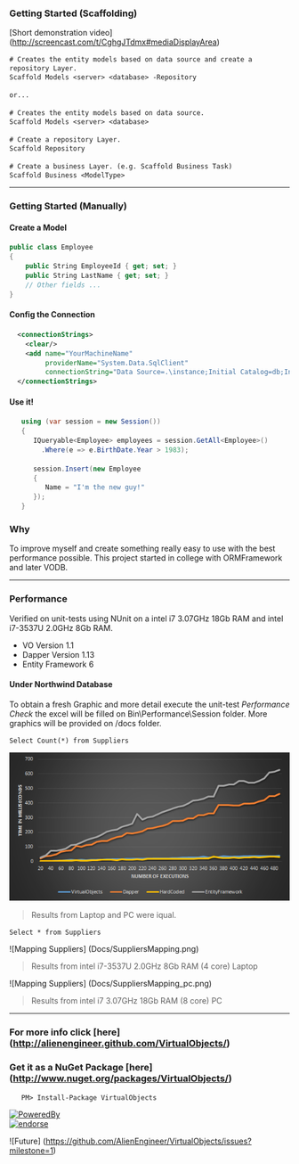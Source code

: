 ### Getting Started (Scaffolding)

[Short demonstration video] (http://screencast.com/t/CghgJTdmx#mediaDisplayArea)

```
# Creates the entity models based on data source and create a repository Layer.
Scaffold Models <server> <database> -Repository

or...

# Creates the entity models based on data source.
Scaffold Models <server> <database>

# Create a repository Layer.
Scaffold Repository

# Create a business Layer. (e.g. Scaffold Business Task)
Scaffold Business <ModelType>
```

****

### Getting Started (Manually)

#### Create a Model
```C#
public class Employee 
{
    public String EmployeeId { get; set; }
    public String LastName { get; set; }
    // Other fields ...
}
```
#### Config the Connection
```XML
  <connectionStrings>
    <clear/>
    <add name="YourMachineName" 
         providerName="System.Data.SqlClient" 
         connectionString="Data Source=.\instance;Initial Catalog=db;Integrated Security=true"/>
  </connectionStrings>
```
#### Use it!
```C#
   using (var session = new Session())
   {
      IQueryable<Employee> employees = session.GetAll<Employee>()
        .Where(e => e.BirthDate.Year > 1983);
      
      session.Insert(new Employee 
      {
         Name = "I'm the new guy!"
      });
   }
```


### Why
To improve myself and create something really easy to use with the best performance possible. This project started in college with ORMFramework and later VODB.

***

### Performance
Verified on unit-tests using NUnit on a intel i7 3.07GHz 18Gb RAM and intel i7-3537U 2.0GHz 8Gb RAM.


* VO Version 1.1
* Dapper Version 1.13
* Entity Framework 6

#### Under Northwind Database
To obtain a fresh Graphic and more detail execute the unit-test _Performance Check_ the excel will be filled on Bin\Performance\Session folder.
More graphics will be provided on /docs folder.

```MySQL
Select Count(*) from Suppliers
```
![Count Suppliers](Docs/CountSuppliers.png)
> Results from Laptop and PC were iqual.

```MySQL
Select * from Suppliers
```
![Mapping Suppliers] (Docs/SuppliersMapping.png) 
> Results from intel i7-3537U 2.0GHz 8Gb RAM (4 core) Laptop

![Mapping Suppliers] (Docs/SuppliersMapping_pc.png) 
> Results from intel i7 3.07GHz 18Gb RAM (8 core) PC

***

### For more info click [here] (http://alienengineer.github.com/VirtualObjects/)
### Get it as a NuGet Package [here] (http://www.nuget.org/packages/VirtualObjects/)
```
   PM> Install-Package VirtualObjects
```


[![PoweredBy](http://www.jetbrains.com/resharper/img/rs179x67.gif)](www.jetbrains.com)  
[![endorse](https://api.coderwall.com/alienengineer/endorsecount.png)](https://coderwall.com/alienengineer)

![Future] (https://github.com/AlienEngineer/VirtualObjects/issues?milestone=1)
